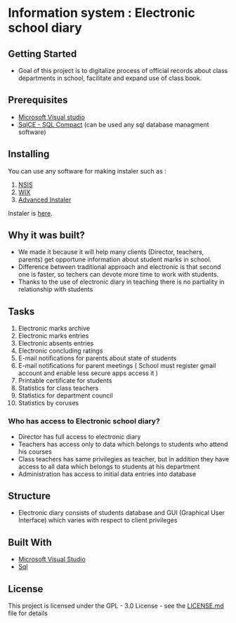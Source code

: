 # Information system : Electronic school diary                                        


## Getting Started                                      
* Goal of this project is to digitalize process of official records about class departments in school,
facilitate and expand use of class book. 

## Prerequisites
* [Microsoft Visual studio]( https://www.visualstudio.com )
* [SqlCE - SQL Compact](https://github.com/ErikEJ/SqlCeToolbox) (can be used any sql database managment software)

## Installing
 You can use any software for making instaler such as :
 
1. [NSIS](http://nsis.sourceforge.net/Download)
1. [WIX](http://wixtoolset.org/releases/)
1. [Advanced Instaler](http://www.advancedinstaller.com/)

Instaler is [here](). 

## Why it was built?

* We made it because it will help many clients (Director, teachers, parents) get opportune information about student marks in school.
* Difference between traditional approach and electronic is that second one is faster, so techers can devote more time to  work with students.
* Thanks to the use of electronic diary in teaching there is no partiality in relationship with students

## Tasks

1. Electronic marks archive
1. Electronic marks entries 
1. Electronic absents entries 
1. Electronic concluding ratings
1. E-mail notifications for parents about state of students
1. E-mail notifications for parent meetings ( School must register gmail account and enable less secure apps access it )
1. Printable certificate for students
1. Statistics for class teachers
1. Statistics for department council
1. Statistics by coruses
      
### Who has access to Electronic school diary?
*  Director has full access to electronic diary
*  Teachers has access only to data which belongs to students who attend his courses
*  Class teachers has same privilegies as teacher, but in addition they have access to all data which belongs to students at his department
*  Administration has access to initial data entries into database
        
## Structure
* Electronic diary consists of students database and GUI (Graphical User Interface) which varies with respect to client privileges
  
## Built With
* [Microsoft Visual Studio]( https://www.visualstudio.com )
* [Sql](https://sr.wikipedia.org/sr-el/SQL)

## License
This project is licensed under the GPL - 3.0  License - see the  [LICENSE.md]( https://github.com/FFUIS-IS/2016-school-journal/blob/master/LICENSE ) file for details

